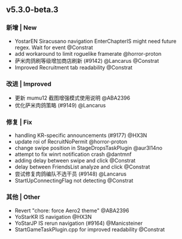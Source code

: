 ## v5.3.0-beta.3

### 新增 | New

* YostarEN Siracusano navigation EnterChapterIS might need future regex. Wait for event @Constrat
* add workaround to limit roguelike framerate @horror-proton
* 萨米肉鸽刷等级增加商店刷新 (#9142) @Lancarus @Constrat
* Improved Recruitment tab readability @Constrat

### 改进 | Improved

* 更新 mumu12 截图增强模式使用说明 @ABA2396
* 优化萨米肉鸽策略 (#9149) @Lancarus

### 修复 | Fix

* handling KR-specific announcements (#9177) @HX3N
* update roi of RecruitNoPermit @horror-proton
* change swipe position in StageDropsTaskPlugin @aur3l14no
* attempt to fix winrt notification crash @dantmnf
* adding delay between swipe and click @Constrat
* delay between FriendsList analyze and click @Constrat
* 尝试修复肉鸽编队不选干员 (#9148) @Lancarus
* StartUpConnectingFlag not detecting @Constrat

### 其他 | Other

* Revert "chore: force Aero2 theme" @ABA2396
* YoStarKR IS navigation @HX3N
* YoStarJP IS rerun navigation (#9164) @Manicsteiner
* StartGameTaskPlugin.cpp for improved readability @Constrat
